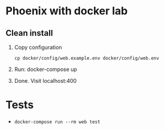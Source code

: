 # Phoenix with docker lab

## Clean install

1. Copy configuration

    ```
    cp docker/config/web.example.env docker/config/web.env
    ```

2. Run: docker-compose up
3. Done. Visit localhost:400


# Tests

- `docker-compose run --rm web test`
